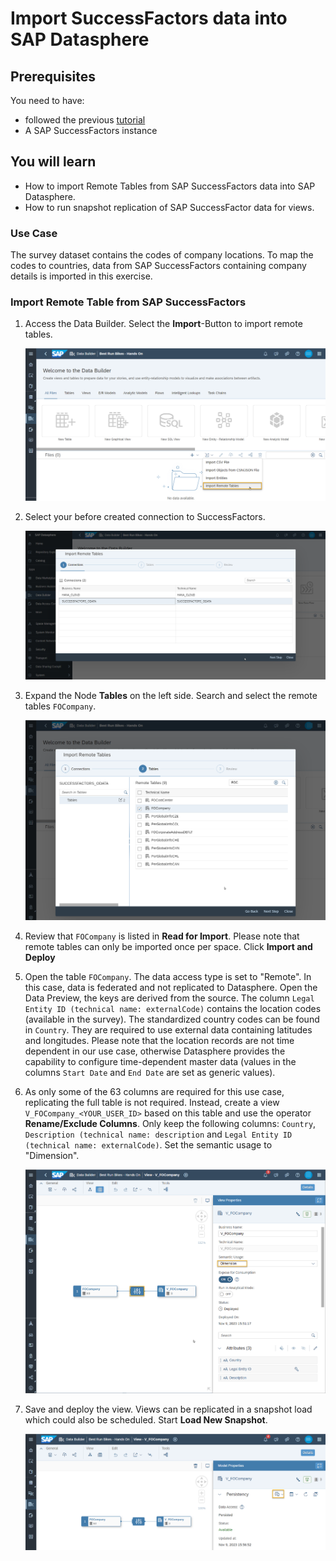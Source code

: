 # Import SuccessFactors data into SAP Datasphere

## Prerequisites
You need to have:

- followed the previous [tutorial](../dsp_integration_1-connect_sf/dsp_integration_1-connect_sf.md)
- A SAP SuccessFactors instance

## You will learn
  - How to import Remote Tables from SAP SuccessFactors data into SAP Datasphere.
  - How to run snapshot replication of SAP SuccessFactor data for views.
  
### Use Case
The survey dataset contains the codes of company locations. To map the codes to countries, data from SAP SuccessFactors containing company details is imported in this exercise.

### Import Remote Table from SAP SuccessFactors
1. Access the Data Builder. Select the **Import**-Button to import remote tables. 

    ![Import Remote Table](./images-dsp_integration_2-import_sf_data/DS_SF_ImportRemoteTables.png)

2. Select your before created connection to SuccessFactors.

    ![Select SAP SuccessFactors Connection](./images-dsp_integration_2-import_sf_data/DS_Select_SF.png)

3. Expand the Node **Tables** on the left side. Search and select the remote tables `FOCompany`.

    ![Select Remote Table](./images-dsp_integration_2-import_sf_data/DS_SF_SelectRemoteTables.png)

4. Review that `FOCompany` is listed in **Read for Import**. Please note that remote tables can only be imported once per space. Click **Import and Deploy**

5. Open the table `FOCompany`. The data access type is set to "Remote". In this case, data is federated and not replicated to Datasphere. Open the Data Preview, the keys are derived from the source. 
The column `Legal Entity ID (technical name: externalCode)` contains the location codes (available in the survey). The standardized country codes can be found in `Country`. They are required to use external data containing latitudes and longitudes. 
Please note that the location records are not time dependent in our use case, otherwise Datasphere provides the capability to configure time-dependent master data (values in the columns `Start Date` and `End Date` are set as generic values). 

6. As only some of the 63 columns are required for this use case, replicating the full table is not required. Instead, create a view `V_FOCompany_<YOUR_USER_ID>` based on this table and use the operator **Rename/Exclude Columns**. Only keep the following columns: `Country`, `Description (technical name: description` and `Legal Entity ID (technical name: externalCode)`. Set the semantic usage to "Dimension".

    ![Select Remote Table](./images-dsp_integration_2-import_sf_data/DS_SF_CompanyView.png) 


7. Save and deploy the view. Views can be replicated in a snapshot load which could also be scheduled. Start **Load New Snapshot**.

    ![Persist View](./images-dsp_integration_2-import_sf_data/DS_SF_CompanyView_Persist.png) 